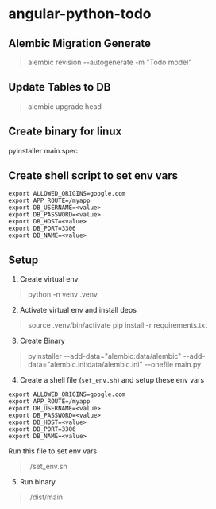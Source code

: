 # angular-python-todo

## Alembic Migration Generate
> alembic revision --autogenerate -m "Todo model"

## Update Tables to DB
> alembic upgrade head

## Create binary for linux
pyinstaller main.spec

## Create shell script to set env vars
```
export ALLOWED_ORIGINS=google.com
export APP_ROUTE=/myapp
export DB_USERNAME=<value>
export DB_PASSWORD=<value>
export DB_HOST=<value>
export DB_PORT=3306
export DB_NAME=<value>
```

## Setup
1. Create virtual env
> python -n venv .venv

2. Activate virtual env and install deps
> source .venv/bin/activate
> pip install -r requirements.txt

3. Create Binary
> pyinstaller --add-data="alembic:data/alembic" --add-data="alembic.ini:data/alembic.ini" --onefile main.py

4. Create a shell file (`set_env.sh`) and setup these env vars
```
export ALLOWED_ORIGINS=google.com
export APP_ROUTE=/myapp
export DB_USERNAME=<value>
export DB_PASSWORD=<value>
export DB_HOST=<value>
export DB_PORT=3306
export DB_NAME=<value>
```
Run this file to set env vars
> ./set_env.sh

5. Run binary
> ./dist/main


## ##